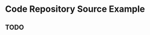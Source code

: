 # Code Repository Source Example

## TODO

<!-- BEGINNING OF PRE-COMMIT-TERRAFORM DOCS HOOK -->
   
<!-- END OF PRE-COMMIT-TERRAFORM DOCS HOOK -->
